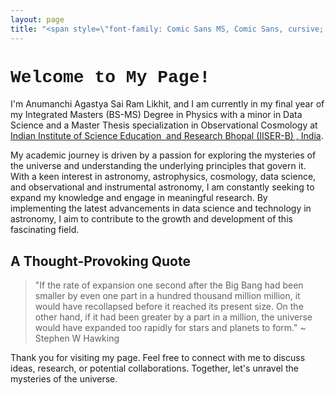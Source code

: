 ```yaml
---
layout: page
title: "<span style=\"font-family: Comic Sans MS, Comic Sans, cursive; font-size:81px;\">Hola!</span>"
---
```


# <span style="font-family: 'Courier New', Courier, monospace;">Welcome to My Page!</span>

I'm Anumanchi Agastya Sai Ram Likhit, and I am currently in my final year of my Integrated Masters (BS-MS) Degree in Physics with a minor in Data Science and a Master Thesis specialization in Observational Cosmology at [Indian Institute of Science Education  and Research Bhopal (IISER-B) , India](https://www.iiserb.ac.in/).

My academic journey is driven by a passion for exploring the mysteries of the universe and understanding the underlying principles that govern it. With a keen interest in astronomy, astrophysics, cosmology, data science, and observational and instrumental astronomy, I am constantly seeking to expand my knowledge and engage in meaningful research. By implementing the latest advancements in data science and technology in astronomy, I aim to contribute to the growth and development of this fascinating field.



## A Thought-Provoking Quote

> "If the rate of expansion one second after the Big Bang had been smaller by even one part in a hundred thousand million million, it would have recollapsed before it reached its present size. On the other hand, if it had been greater by a part in a million, the universe would have expanded too rapidly for stars and planets to form."  ~ Stephen W Hawking


Thank you for visiting my page. Feel free to connect with me to discuss ideas, research, or potential collaborations. Together, let's unravel the mysteries of the universe.
